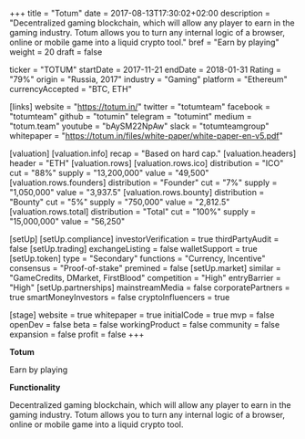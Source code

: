 +++
title = "Totum"
date = 2017-08-13T17:30:02+02:00
description = "Decentralized gaming blockchain, which will allow any player to earn in the gaming industry. Totum allows you to turn any internal logic of a browser, online or mobile game into a liquid crypto tool."
bref = "Earn by playing"
weight = 20
draft = false

ticker = "TOTUM"
startDate = 2017-11-21
endDate = 2018-01-31
Rating = "79%"
origin = "Russia, 2017"
industry = "Gaming"
platform = "Ethereum"
currencyAccepted = "BTC, ETH"

[links]
  website = "https://totum.in/"
  twitter = "totumteam"
  facebook = "totumteam"
  github = "totumin"
  telegram = "totumint"
  medium = "totum.team"
  youtube = "bAySM22NpAw"
  slack = "totumteamgroup"
  whitepaper = "https://totum.in/files/white-paper/white-paper-en-v5.pdf"

[valuation]
  [valuation.info]
    recap = "Based on hard cap."
  [valuation.headers]
    header = "ETH"
  [valuation.rows]
    [valuation.rows.ico]
      distribution = "ICO"
      cut = "88%"
      supply = "13,200,000"
      value = "49,500"
    [valuation.rows.founders]
      distribution = "Founder"
      cut = "7%"
      supply = "1,050,000"
      value = "3,937.5"
    [valuation.rows.bounty]
      distribution = "Bounty"
      cut = "5%"
      supply = "750,000"
      value = "2,812.5"
    [valuation.rows.total]
      distribution = "Total"
      cut = "100%"
      supply = "15,000,000"
      value = "56,250"


[setUp]
  [setUp.compliance]
    investorVerification = true
    thirdPartyAudit = false
  [setUp.trading]
    exchangeListing = false
    walletSupport = true
  [setUp.token]
    type = "Secondary"
    functions = "Currency, Incentive"
    consensus = "Proof-of-stake"
    premined = false
  [setUp.market]
    similar = "GameCredits, DMarket, FirstBlood"
    competition = "High"
    entryBarrier = "High"
  [setUp.partnerships]
    mainstreamMedia = false
    corporatePartners = true
    smartMoneyInvestors = false
    cryptoInfluencers = true

[stage]
  website = true
  whitepaper = true
  initialCode = true
  mvp = false
  openDev = false
  beta = false
  workingProduct = false
  community = false
  expansion = false
  profit = false
+++

**Totum**

Earn by playing

**Functionality**

Decentralized gaming blockchain, which will allow any player to earn in the gaming industry. Totum allows you to turn any internal logic of a browser, online or mobile game into a liquid crypto tool.
